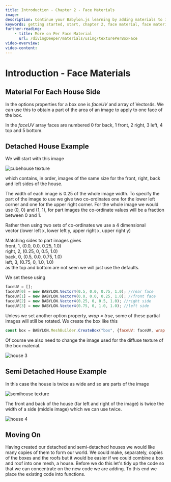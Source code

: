 ```yaml
---
title: Introduction - Chapter 2 - Face Materials
image: 
description: Continue your Babylon.js learning by adding materials to individual faces of the meshes in your scene.
keywords: getting started, start, chapter 2, face material, face materials
further-reading:
    - title: More on Per Face Material
      url: /divingDeeper/materials/using/texturePerBoxFace
video-overview:
video-content:
---
```


# Introduction - Face Materials

## Material For Each House Side

In the options properties for a box one is *faceUV* and array of Vector4s. We can use this to obtain a part of the area of an image to apply to one face of the box.

In the *faceUV* array faces are numbered 0 for back, 1 front, 2 right, 3 left, 4 top and 5 bottom.

## Detached House Example
We will start with this image

![cubehouse texture](/img/getstarted/cubehouse.png)

which contains, in order, images of the same size for the front, right, back and left sides of the house.

The width of each image is 0.25 of the whole image width. To specify the part of the image to use we give two co-ordinates one for the lower left corner and one for the upper right corner. For the whole image we would use (0, 0) and (1, 1), for part images the co-ordinate values will be a fraction between 0 and 1.

Rather then using two sets of co-ordinates we use a 4 dimensional  
vector (lower left x, lower left y, upper right x, upper right y)

Matching sides to part images gives  
front, 1, (0.0, 0.0, 0.25, 1.0)  
right, 2, (0.25, 0, 0.5, 1.0)  
back, 0, (0.5, 0.0, 0.75, 1.0)  
left, 3, (0.75, 0, 1.0, 1.0)  
as the top and bottom are not seen we will just use the defaults.

We set these using
```javascript
faceUV = [];
faceUV[0] = new BABYLON.Vector4(0.5, 0.0, 0.75, 1.0); //rear face
faceUV[1] = new BABYLON.Vector4(0.0, 0.0, 0.25, 1.0); //front face
faceUV[2] = new BABYLON.Vector4(0.25, 0, 0.5, 1.0); //right side
faceUV[3] = new BABYLON.Vector4(0.75, 0, 1.0, 1.0); //left side
```

Unless we set another option property, *wrap = true*, some of these partial images will still be rotated. We create the box like this
```javascript
const box = BABYLON.MeshBuilder.CreateBox("box", {faceUV: faceUV, wrap: true});
```
Of course we also need to change the image used for the diffuse texture of the box material.

<Playground id="#KBS9I5#72" title="Adding Materials To Individual Object Faces" description="A playground demonstrating how to add materials to individual faces of the objects in your scene." image="/img/playgroundsAndNMEs/gettingStartedFaceMaterials.jpg"/>

![house 3](/img/getstarted/house3.png)

## Semi Detached House Example
In this case the house is twice as wide and so are parts of the image

![semihouse texture](/img/getstarted/semihouse.png)

The front and back of the house (far left and right of the image) is twice the width of a side (middle image) which we can use twice.

<Playground id="#KBS9I5#73" title="Reusing Materials On Individual Object Faces" description="A playground demonstrating how to add reuse materials to apply on individual faces of the objects in your scene." image="/img/playgroundsAndNMEs/gettingStartedFaceMaterialsDoubled.jpg"/>

![house 4](/img/getstarted/house4.png)

## Moving On

Having created our detached and semi-detached houses we would like many copies of them to form our world. We could make, separately, copies of the boxes and the roofs but it would be easier if we could combine a box and roof into one mesh, a house. Before we do this let's tidy up the code so that we can concentrate on the new code we are adding. To this end we place the existing code into functions.

<Playground id="#KBS9I5#74" title="Wrapping House Building Into Functions" description="A playground wrapping mesh-building code into functions for future repeat use." image="/img/playgroundsAndNMEs/gettingStartedFaceMaterials.jpg"/>